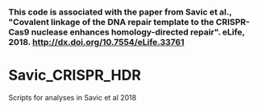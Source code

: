

### This code is associated with the paper from Savic et al., "Covalent linkage of the DNA repair template to the CRISPR-Cas9 nuclease enhances homology-directed repair". eLife, 2018. http://dx.doi.org/10.7554/eLife.33761

# Savic_CRISPR_HDR
Scripts for analyses in Savic et al 2018
